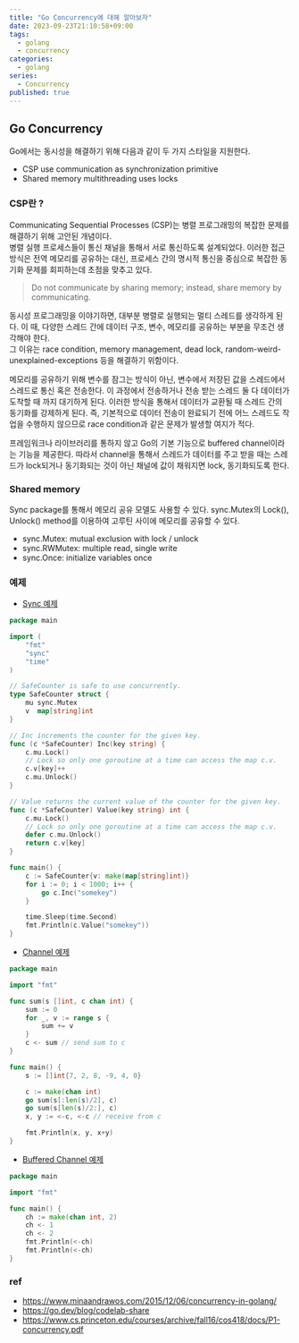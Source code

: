 ```yaml
---
title: "Go Concurrency에 대해 알아보자"
date: 2023-09-23T21:10:58+09:00
tags:
  - golang
  - concurrency
categories:
  - golang
series:
  - Concurrency
published: true
---
```


## Go Concurrency

Go에서는 동시성을 해결하기 위해 다음과 같이 두 가지 스타일을 지원한다.

- CSP use communication as synchronization primitive
- Shared memory multithreading uses locks

### CSP란 ?

Communicating Sequential Processes (CSP)는 병렬 프로그래밍의 복잡한 문제를 해결하기 위해 고안된 개념이다.  
병렬 실행 프로세스들이 통신 채널을 통해서 서로 통신하도록 설계되었다. 이러한 접근 방식은 전역 메모리를 공유하는 대신, 프로세스 간의 명시적 통신을 중심으로 복잡한 동기화 문제를 회피하는데 초점을 맞추고 있다.

> Do not communicate by sharing memory; instead, share memory by communicating.

동시성 프로그래밍을 이야기하면, 대부분 병렬로 실행되는 멀티 스레드를 생각하게 된다. 이 때, 다양한 스레드 간에 데이터 구조, 변수, 메모리를 공유하는 부분을 무조건 생각해야 한다.  
그 이유는 race condition, memory management, dead lock, random-weird-unexplained-exceptions 등을 해결하기 위함이다.

메모리를 공유하기 위해 변수를 잠그는 방식이 아닌, 변수에서 저장된 값을 스레드에서 스레드로 통신 혹은 전송한다. 이 과정에서 전송하거나 전송 받는 스레드 둘 다 데이터가 도착할 때 까지 대기하게 된다.
이러한 방식을 통해서 데이터가 교환될 때 스레드 간의 동기화를 강제하게 된다. 즉, 기본적으로 데이터 전송이 완료되기 전에 어느 스레드도 작업을 수행하지 않으므로 race condition과 같은 문제가 발생할 여지가 적다.

프레임워크나 라이브러리를 통하지 않고 Go의 기본 기능으로 buffered channel이라는 기능을 제공한다. 따라서 channel을 통해서 스레드가 데이터를 주고 받을 때는 스레드가 lock되거나 동기화되는 것이 아닌 채널에 값이 채워지면 lock, 동기화되도록 한다.

### Shared memory

Sync package를 통해서 메모리 공유 모델도 사용할 수 있다. sync.Mutex의 Lock(), Unlock() method를 이용하여 고루틴 사이에 메모리를 공유할 수 있다.

- sync.Mutex: mutual exclusion with lock / unlock
- sync.RWMutex: multiple read, single write
- sync.Once: initialize variables once 

### 예제

- [Sync 예제](https://go.dev/tour/concurrency/9)

```go
package main

import (
	"fmt"
	"sync"
	"time"
)

// SafeCounter is safe to use concurrently.
type SafeCounter struct {
	mu sync.Mutex
	v  map[string]int
}

// Inc increments the counter for the given key.
func (c *SafeCounter) Inc(key string) {
	c.mu.Lock()
	// Lock so only one goroutine at a time can access the map c.v.
	c.v[key]++
	c.mu.Unlock()
}

// Value returns the current value of the counter for the given key.
func (c *SafeCounter) Value(key string) int {
	c.mu.Lock()
	// Lock so only one goroutine at a time can access the map c.v.
	defer c.mu.Unlock()
	return c.v[key]
}

func main() {
	c := SafeCounter{v: make(map[string]int)}
	for i := 0; i < 1000; i++ {
		go c.Inc("somekey")
	}

	time.Sleep(time.Second)
	fmt.Println(c.Value("somekey"))
}
```

- [Channel 예제](https://go.dev/tour/concurrency/2)

```go
package main

import "fmt"

func sum(s []int, c chan int) {
	sum := 0
	for _, v := range s {
		sum += v
	}
	c <- sum // send sum to c
}

func main() {
	s := []int{7, 2, 8, -9, 4, 0}

	c := make(chan int)
	go sum(s[:len(s)/2], c)
	go sum(s[len(s)/2:], c)
	x, y := <-c, <-c // receive from c

	fmt.Println(x, y, x+y)
}
```

- [Buffered Channel 예제](https://go.dev/tour/concurrency/3)

```go
package main

import "fmt"

func main() {
	ch := make(chan int, 2)
	ch <- 1
	ch <- 2
	fmt.Println(<-ch)
	fmt.Println(<-ch)
}
```

### ref

- https://www.minaandrawos.com/2015/12/06/concurrency-in-golang/
- https://go.dev/blog/codelab-share
- https://www.cs.princeton.edu/courses/archive/fall16/cos418/docs/P1-concurrency.pdf